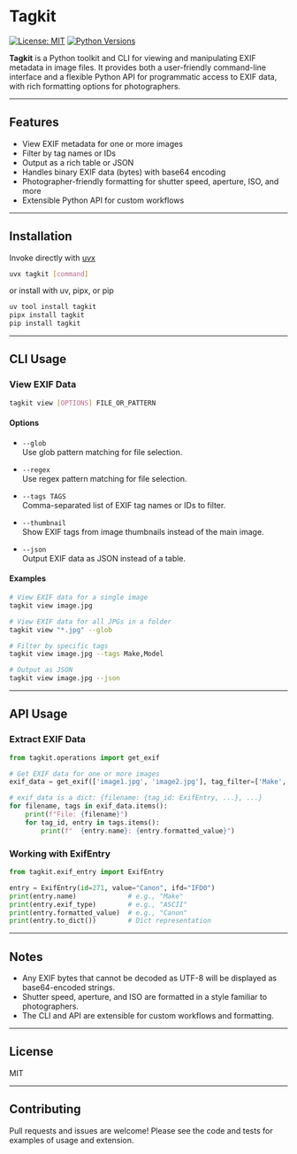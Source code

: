 # Tagkit

[![License: MIT](https://img.shields.io/badge/License-MIT-yellow.svg)](https://opensource.org/licenses/MIT)
[![Python Versions](https://img.shields.io/pypi/pyversions/tagkit.svg)](https://pypi.org/project/tagkit/)

**Tagkit** is a Python toolkit and CLI for viewing and manipulating EXIF metadata in image files. It provides both a user-friendly command-line interface and a flexible Python API for programmatic access to EXIF data, with rich formatting options for photographers.

---

## Features

- View EXIF metadata for one or more images
- Filter by tag names or IDs
- Output as a rich table or JSON
- Handles binary EXIF data (bytes) with base64 encoding
- Photographer-friendly formatting for shutter speed, aperture, ISO, and more
- Extensible Python API for custom workflows

---

## Installation

Invoke directly with [uvx](https://docs.astral.sh/uv/#tools)

```bash
uvx tagkit [command] 
```

or install with uv, pipx, or pip

```bash
uv tool install tagkit
pipx install tagkit
pip install tagkit
```

---

## CLI Usage

### View EXIF Data

```bash
tagkit view [OPTIONS] FILE_OR_PATTERN
```

#### Options

- `--glob`  
  Use glob pattern matching for file selection.

- `--regex`  
  Use regex pattern matching for file selection.

- `--tags TAGS`  
  Comma-separated list of EXIF tag names or IDs to filter.

- `--thumbnail`  
  Show EXIF tags from image thumbnails instead of the main image.

- `--json`  
  Output EXIF data as JSON instead of a table.

#### Examples

```bash
# View EXIF data for a single image
tagkit view image.jpg

# View EXIF data for all JPGs in a folder
tagkit view "*.jpg" --glob

# Filter by specific tags
tagkit view image.jpg --tags Make,Model

# Output as JSON
tagkit view image.jpg --json
```

---

## API Usage

### Extract EXIF Data

```python
from tagkit.operations import get_exif

# Get EXIF data for one or more images
exif_data = get_exif(['image1.jpg', 'image2.jpg'], tag_filter=['Make', 'Model'])

# exif_data is a dict: {filename: {tag_id: ExifEntry, ...}, ...}
for filename, tags in exif_data.items():
    print(f"File: {filename}")
    for tag_id, entry in tags.items():
        print(f"  {entry.name}: {entry.formatted_value}")
```

### Working with ExifEntry

```python
from tagkit.exif_entry import ExifEntry

entry = ExifEntry(id=271, value="Canon", ifd="IFD0")
print(entry.name)             # e.g., "Make"
print(entry.exif_type)        # e.g., "ASCII"
print(entry.formatted_value)  # e.g., "Canon"
print(entry.to_dict())        # Dict representation
```

---

## Notes

- Any EXIF bytes that cannot be decoded as UTF-8 will be displayed as base64-encoded strings.
- Shutter speed, aperture, and ISO are formatted in a style familiar to photographers.
- The CLI and API are extensible for custom workflows and formatting.

---

## License

MIT

---

## Contributing

Pull requests and issues are welcome! Please see the code and tests for examples of usage and extension.